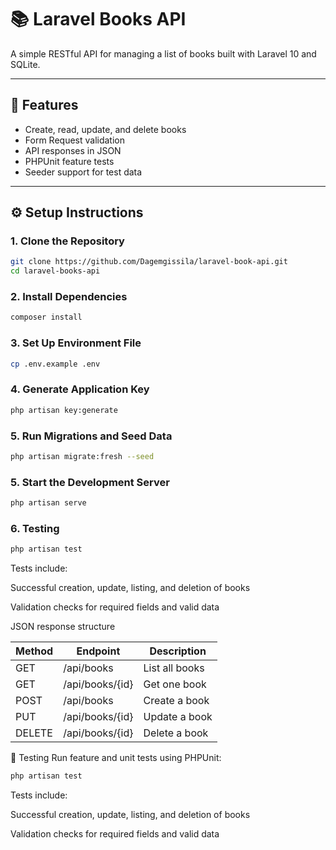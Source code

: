 # 📚 Laravel Books API

A simple RESTful API for managing a list of books built with Laravel 10 and SQLite.

---

## 🚀 Features

-   Create, read, update, and delete books
-   Form Request validation
-   API responses in JSON
-   PHPUnit feature tests
-   Seeder support for test data

---

## ⚙️ Setup Instructions

### 1. Clone the Repository

```bash
git clone https://github.com/Dagemgissila/laravel-book-api.git
cd laravel-books-api
```

### 2. Install Dependencies

```bash
composer install
```

### 3. Set Up Environment File

```bash
cp .env.example .env
```

### 4. Generate Application Key

```bash
php artisan key:generate
```

### 5. Run Migrations and Seed Data

```bash
php artisan migrate:fresh --seed
```

### 5. Start the Development Server

```bash
php artisan serve
```

### 6. Testing

```bash
php artisan test

```

Tests include:

Successful creation, update, listing, and deletion of books

Validation checks for required fields and valid data

JSON response structure

| Method | Endpoint        | Description    |
| ------ | --------------- | -------------- |
| GET    | /api/books      | List all books |
| GET    | /api/books/{id} | Get one book   |
| POST   | /api/books      | Create a book  |
| PUT    | /api/books/{id} | Update a book  |
| DELETE | /api/books/{id} | Delete a book  |

🧪 Testing
Run feature and unit tests using PHPUnit:

```bash
php artisan test

```

Tests include:

Successful creation, update, listing, and deletion of books

Validation checks for required fields and valid data
